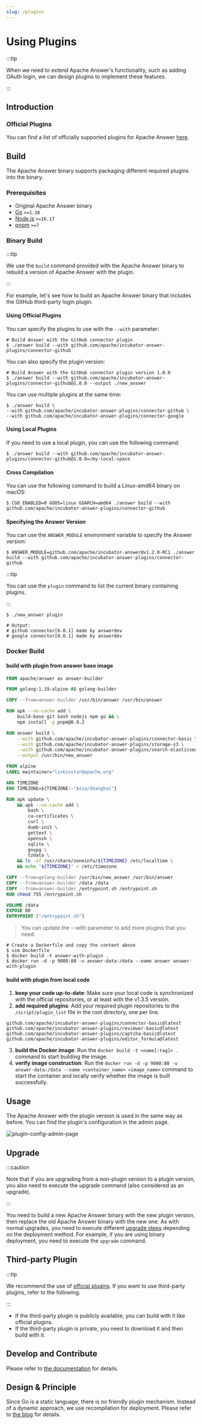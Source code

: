 ```yaml
---
slug: /plugins
---
```


# Using Plugins

:::tip

When we need to extend Apache Answer's functionality, such as adding OAuth login, we can design plugins to implement these features.

:::

## Introduction

### Official Plugins

You can find a list of officially supported plugins for Apache Answer [here](https://github.com/apache/incubator-answer-plugins).

## Build

The Apache Answer binary supports packaging different required plugins into the binary.

### Prerequisites

- Original Apache Answer binary
- [Go](https://go.dev/) `>=1.18`
- [Node.js](https://nodejs.org/) `>=16.17`
- [pnpm](https://pnpm.io/) `>=7`

### Binary Build

:::tip

We use the `build` command provided with the Apache Answer binary to rebuild a version of Apache Answer with the plugin.

:::

For example, let's see how to build an Apache Answer binary that includes the GitHub third-party login plugin.

#### Using Official Plugins

You can specify the plugins to use with the `--with` parameter:

```shell
# Build Answer with the GitHub connector plugin
$ ./answer build --with github.com/apache/incubator-answer-plugins/connector-github
```

You can also specify the plugin version:

```shell
# Build Answer with the GitHub connector plugin version 1.0.0
$ ./answer build --with github.com/apache/incubator-answer-plugins/connector-github@1.0.0 --output ./new_answer
```

You can use multiple plugins at the same time:

```shell
$ ./answer build \
--with github.com/apache/incubator-answer-plugins/connector-github \
--with github.com/apache/incubator-answer-plugins/connector-google
```

#### Using Local Plugins

If you need to use a local plugin, you can use the following command:

```shell
$ ./answer build --with github.com/apache/incubator-answer-plugins/connector-github@1.0.0=/my-local-space
```

#### Cross Compilation

You can use the following command to build a Linux-amd64 binary on macOS:

```shell
$ CGO_ENABLED=0 GOOS=linux GOARCH=amd64 ./answer build --with github.com/apache/incubator-answer-plugins/connector-github
```

#### Specifying the Answer Version

You can use the `ANSWER_MODULE` environment variable to specify the Answer version:

```shell
$ ANSWER_MODULE=github.com/apache/incubator-answer@v1.2.0-RC1 ./answer build --with github.com/apache/incubator-answer-plugins/connector-github
```

:::tip

You can use the `plugin` command to list the current binary containing plugins.

:::

```shell
$ ./new_answer plugin

# Output:
# github connector[0.0.1] made by answerdev
# google connector[0.0.1] made by answerdev
```

### Docker Build

#### build with plugin from answer base image

```dockerfile title="Dockerfile"
FROM apache/answer as answer-builder

FROM golang:1.19-alpine AS golang-builder

COPY --from=answer-builder /usr/bin/answer /usr/bin/answer

RUN apk --no-cache add \
    build-base git bash nodejs npm go && \
    npm install -g pnpm@8.9.2

RUN answer build \
    --with github.com/apache/incubator-answer-plugins/connector-basic \
    --with github.com/apache/incubator-answer-plugins/storage-s3 \
    --with github.com/apache/incubator-answer-plugins/search-elasticsearch \
    --output /usr/bin/new_answer

FROM alpine
LABEL maintainer="linkinstar@apache.org"

ARG TIMEZONE
ENV TIMEZONE=${TIMEZONE:-"Asia/Shanghai"}

RUN apk update \
    && apk --no-cache add \
        bash \
        ca-certificates \
        curl \
        dumb-init \
        gettext \
        openssh \
        sqlite \
        gnupg \
        tzdata \
    && ln -sf /usr/share/zoneinfo/${TIMEZONE} /etc/localtime \
    && echo "${TIMEZONE}" > /etc/timezone

COPY --from=golang-builder /usr/bin/new_answer /usr/bin/answer
COPY --from=answer-builder /data /data
COPY --from=answer-builder /entrypoint.sh /entrypoint.sh
RUN chmod 755 /entrypoint.sh

VOLUME /data
EXPOSE 80
ENTRYPOINT ["/entrypoint.sh"]
```

> You can update the --with parameter to add more plugins that you need.

```shell
# Create a Dockerfile and copy the content above
$ vim Dockerfile
$ docker build -t answer-with-plugin .
$ docker run -d -p 9080:80 -v answer-data:/data --name answer answer-with-plugin
```

#### build with plugin from local code

1. **keep your code up-to-date**: Make sure your local code is synchronized with the official repositories, or at least with the v1.3.5 version.
2. **add required plugins**: Add your required plugin repositories to the `/script/plugin_list` file in the root directory, one per line.

```
github.com/apache/incubator-answer-plugins/connector-basic@latest  
github.com/apache/incubator-answer-plugins/reviewer-basic@latest  
github.com/apache/incubator-answer-plugins/captcha-basic@latest  
github.com/apache/incubator-answer-plugins/editor_formula@latest
```

3. **build the Docker image**: Run the `docker build -t <name[:tag]> . ` command to start building the image.
4. **verify image construction**: Run the `docker run -d -p 9080:80 -v answer-data:/data --name <container_name> <image_name>` command to start the container and locally verify whether the image is built successfully.

## Usage

The Apache Answer with the plugin version is used in the same way as before. You can find the plugin's configuration in the admin page.

![plugin-config-admin-page](/img/docs/plugin-config-admin-page.png)

## Upgrade

:::caution

Note that if you are upgrading from a non-plugin version to a plugin version, you also need to execute the upgrade command (also considered as an upgrade).

:::

You need to build a new Apache Answer binary with the new plugin version, then replace the old Apache Answer binary with the new one. As with normal upgrades, you need to execute different [upgrade steps](./upgrade) depending on the deployment method. For example, if you are using binary deployment, you need to execute the `upgrade` command.

## Third-party Plugin

:::tip

We recommend the use of [official plugins](https://github.com/apache/incubator-answer-plugins). If you want to use third-party plugins, refer to the following.

:::

- If the third-party plugin is publicly available, you can build with it like official plugins.
- If the third-party plugin is private, you need to download it and then build with it.

## Develop and Contribute

Please refer to [the documentation](/docs/development) for details.

## Design & Principle

Since Go is a static language, there is no friendly plugin mechanism. Instead of a dynamic approach, we use recompilation for deployment. Please refer to [the blog](/blog/2023/07/22/why-the-answer-plugin-system-was-designed-this-way) for details.
